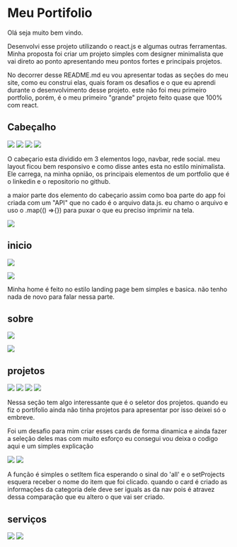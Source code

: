 # Meu Portifolio
Olá seja muito bem vindo.

Desenvolvi esse projeto utilizando o react.js e algumas outras ferramentas. Minha proposta foi criar um projeto simples com designer minimalista que vai direto ao ponto apresentando meu pontos fortes e principais projetos.

No decorrer desse README.md eu vou apresentar todas as seções do meu site, como eu construi elas, quais foram os desafios e o que eu aprendi durante o desenvolvimento desse projeto. este não foi meu primeiro portfolio, porém, é o meu primeiro "grande" projeto feito quase que 100% com react.

## Cabeçalho

![](./readme/cabecalho/cabecalho.png)
![](./readme/cabecalho/cabecalho_sobre.png)
![](./readme/cabecalho/cabecalho_mobile.png)
![](./readme/cabecalho/cabecalho_mobile_humburgue.png)

O cabeçario esta dividido em 3 elementos logo, navbar, rede social. meu layout ficou bem responsivo e como disse antes esta no estilo minimalista. Ele carrega, na minha opnião, os principais elementos de um portfolio que é o linkedin e o repositorio no github.

a maior parte dos elemento do cabeçario assim como boa parte do app foi criada com um "API" que no cado é o arquivo data.js. eu chamo o arquivo e uso o .map(() =>{}) para puxar o que eu preciso imprimir na tela. 

![](./readme/cabecalho/socials.png)


## inicio 

![](./readme/inicio/inicio.png)

![](./readme/inicio/inicio_mobile.png)

Minha home é feito no estilo landing page bem simples e basica. não tenho nada de novo para falar nessa parte.

## sobre

![](./readme/sobre/sobre.png)

![](./readme/sobre/sobre_mobile.png)

## projetos

![](./readme/projetos/projetos.png)
![](./readme/projetos/projetos_mobile.png)
![](./readme/projetos/projetos_mobile_card.png)
![](./readme/projetos/projetos_mobile_seletor.png)

Nessa seção tem algo interessante que é o seletor dos projetos. quando eu fiz o portifolio ainda não tinha projetos para apresentar por isso deixei só o embreve. 

Foi um desafio para mim criar esses cards de forma dinamica e ainda fazer a seleção deles mas com muito esforço eu consegui vou deixa o codigo aqui e um simples explicação


![](./readme/projetos/projeto_function.png)
![](./readme/projetos/projeto_data.png)


A função é simples o setItem fica esperando o sinal do 'all' e o setProjects esquera receber o nome do item que foi clicado. quando o card é criado as informações da categoria dele deve ser iguals as da nav pois é atravez dessa comparação que eu altero o que vai ser criado. 

## serviços 

![](./readme/servicos/servicos.png)
![](./readme/servicos/servicos_mobile.png)
